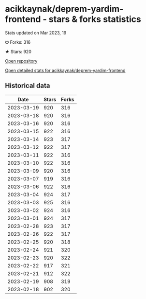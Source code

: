 # acikkaynak/deprem-yardim-frontend - stars & forks statistics

Stats updated on Mar 2023, 19

☋ Forks: 316

★ Stars: 920

[Open repository](https://github.com/acikkaynak/deprem-yardim-frontend)

[Open detailed stats for acikkaynak/deprem-yardim-frontend](https://reviewgithub.com/rep/acikkaynak/deprem-yardim-frontend)

## Historical data
| Date | Stars | Forks |
|------|-------|-------|
| 2023-03-19 | 920 | 316 | 
| 2023-03-18 | 920 | 316 | 
| 2023-03-16 | 920 | 316 | 
| 2023-03-15 | 922 | 316 | 
| 2023-03-14 | 923 | 317 | 
| 2023-03-12 | 922 | 317 | 
| 2023-03-11 | 922 | 316 | 
| 2023-03-10 | 922 | 316 | 
| 2023-03-09 | 920 | 316 | 
| 2023-03-07 | 919 | 316 | 
| 2023-03-06 | 922 | 316 | 
| 2023-03-04 | 924 | 317 | 
| 2023-03-03 | 925 | 316 | 
| 2023-03-02 | 924 | 316 | 
| 2023-03-01 | 924 | 317 | 
| 2023-02-28 | 923 | 317 | 
| 2023-02-26 | 922 | 317 | 
| 2023-02-25 | 920 | 318 | 
| 2023-02-24 | 921 | 320 | 
| 2023-02-23 | 920 | 322 | 
| 2023-02-22 | 917 | 321 | 
| 2023-02-21 | 912 | 322 | 
| 2023-02-19 | 908 | 319 | 
| 2023-02-18 | 902 | 320 | 

